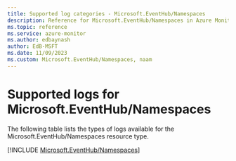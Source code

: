 ```yaml
---
title: Supported log categories - Microsoft.EventHub/Namespaces
description: Reference for Microsoft.EventHub/Namespaces in Azure Monitor Logs.
ms.topic: reference
ms.service: azure-monitor
ms.author: edbaynash
author: EdB-MSFT
ms.date: 11/09/2023
ms.custom: Microsoft.EventHub/Namespaces, naam
---
```





# Supported logs for Microsoft.EventHub/Namespaces  
The following table lists the types of logs available for the Microsoft.EventHub/Namespaces resource type.
  
  
[!INCLUDE [Microsoft.EventHub/Namespaces](./includes/microsoft-eventhub-namespaces-logs-include.md)]
  
